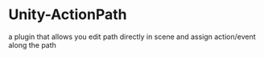 # Unity-ActionPath
a plugin that allows you edit path directly in scene and assign action/event along the path
